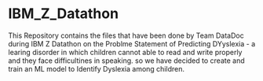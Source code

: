 # IBM_Z_Datathon
This Repository contains the files that have been done by Team DataDoc during IBM Z Datathon on the Problme Statement of Predicting DYyslexia - a learing disorder in which children cannot able to read and write properly and they face difficultines in speaking. so we have decided to create and train an ML model to Identify Dyslexia among children.
